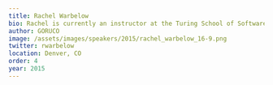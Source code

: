 ```yaml
---
title: Rachel Warbelow
bio: Rachel is currently an instructor at the Turing School of Software & Design and co-leader of Denver's Girl Develop It chapter. Rachel started her professional career as an elementary and middle school teacher through Teach For America while earning her Masters degree in Curriculum and Instruction. She began dabbling in code when she realized there had to be a better way to record, analyze, and share student data. She attended Chicago's DevBootcamp during the summer of 2013 where her team created the SWOTBot, a student data management system. Rachel teaches coding classes to both K12 students and adults. She's passionate about equipping people with skills to change their lives.
author: GORUCO
image: /assets/images/speakers/2015/rachel_warbelow_16-9.png
twitter: rwarbelow
location: Denver, CO
order: 4
year: 2015
---
```

